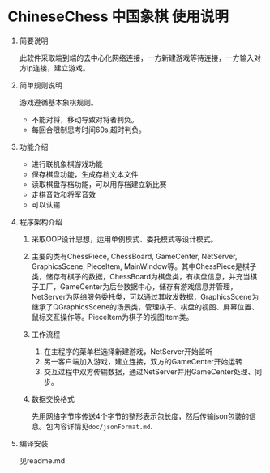 # ChineseChess 中国象棋 使用说明



1. 简要说明

   此软件采取端到端的去中心化网络连接，一方新建游戏等待连接，一方输入对方ip连接，建立游戏。

2. 简单规则说明

   游戏遵循基本象棋规则。

   - 不能对将，移动导致对将者判负。
   - 每回合限制思考时间60s,超时判负。

3. 功能介绍

   - 进行联机象棋游戏功能
   - 保存棋盘功能，生成存档文本文件
   - 读取棋盘存档功能，可以用存档建立新比赛
   - 走棋音效和将军音效
   - 可以认输

4. 程序架构介绍

   1. 采取OOP设计思想，运用单例模式、委托模式等设计模式。

   2. 主要的类有ChessPiece, ChessBoard, GameCenter, NetServer, GraphicsScene, PieceItem, MainWindow等。其中ChessPiece是棋子类，储存有棋子的数据，ChessBoard为棋盘类，有棋盘信息，并充当棋子工厂，GameCenter为后台数据中心，储存有游戏信息并管理，NetServer为网络服务委托类，可以通过其收发数据，GraphicsScene为继承了QGraphicsScene的场景类，管理棋子、棋盘的视图、屏幕位置、鼠标交互操作等。PieceItem为棋子的视图Item类。

   3. 工作流程

      1. 在主程序的菜单栏选择新建游戏，NetServer开始监听
      2. 另一客户端加入游戏，建立连接，双方的GameCenter开始运转
      3. 交互过程中双方传输数据，通过NetServer并用GameCenter处理、同步。

   4. 数据交换格式

      先用网络字节序传送4个字节的整形表示包长度，然后传输json包装的信息。包内容详情见`doc/jsonFormat.md`.

5. 编译安装

   见readme.md